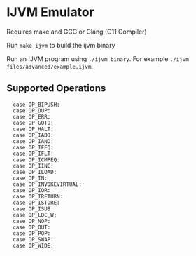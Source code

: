 # IJVM Emulator

Requires make and GCC or Clang (C11 Compiler)

Run `make ijvm` to build the ijvm binary

Run an IJVM program using `./ijvm binary`. For example `./ijvm files/advanced/example.ijvm`.

## Supported Operations

```
  case OP_BIPUSH:
  case OP_DUP:
  case OP_ERR:
  case OP_GOTO:
  case OP_HALT:
  case OP_IADD:
  case OP_IAND:
  case OP_IFEQ:
  case OP_IFLT:
  case OP_ICMPEQ:
  case OP_IINC:
  case OP_ILOAD:
  case OP_IN:
  case OP_INVOKEVIRTUAL:
  case OP_IOR:
  case OP_IRETURN:
  case OP_ISTORE:
  case OP_ISUB:
  case OP_LDC_W:
  case OP_NOP:
  case OP_OUT:
  case OP_POP:
  case OP_SWAP:
  case OP_WIDE:
```
